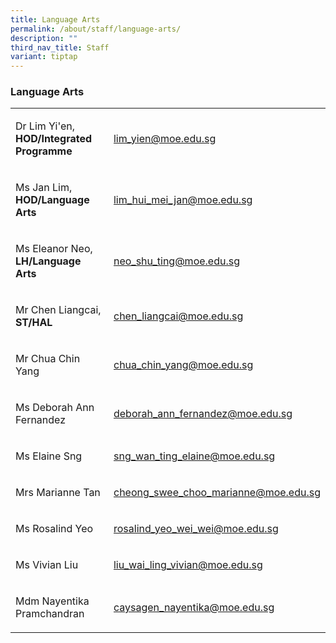```yaml
---
title: Language Arts
permalink: /about/staff/language-arts/
description: ""
third_nav_title: Staff
variant: tiptap
---
```

<h3>Language Arts</h3>
<table>
<tbody>
<tr>
<td rowspan="1" colspan="1">
<p>Dr Lim Yi'en, <strong>HOD/Integrated Programme</strong>
</p>
</td>
<td rowspan="1" colspan="1">
<p><a href="mailto:lim_yien@moe.edu.sg" rel="noopener noreferrer nofollow" target="_blank">lim_yien@moe.edu.sg</a>
</p>
</td>
</tr>
<tr>
<td rowspan="1" colspan="1">
<p>Ms Jan Lim, <strong>HOD/Language Arts</strong>
</p>
</td>
<td rowspan="1" colspan="1">
<p><a href="mailto:lim_hui_mei_jan@moe.edu.sg" rel="noopener noreferrer nofollow" target="_blank">lim_hui_mei_jan@moe.edu.sg</a>
</p>
</td>
</tr>
<tr>
<td rowspan="1" colspan="1">
<p>Ms Eleanor Neo, <strong>LH/Language Arts</strong>
</p>
</td>
<td rowspan="1" colspan="1">
<p><a href="mailto:neo_shu_ting@moe.edu.sg" rel="noopener noreferrer nofollow" target="_blank">neo_shu_ting@moe.edu.sg</a>
</p>
</td>
</tr>
<tr>
<td rowspan="1" colspan="1">
<p>Mr Chen Liangcai, <strong>ST/HAL</strong>
</p>
</td>
<td rowspan="1" colspan="1">
<p><a href="mailto:chen_liangcai@moe.edu.sg" rel="noopener noreferrer nofollow" target="_blank">chen_liangcai@moe.edu.sg</a>
</p>
</td>
</tr>
<tr>
<td rowspan="1" colspan="1">
<p>Mr Chua Chin Yang</p>
</td>
<td rowspan="1" colspan="1">
<p><a href="mailto:chua_chin_yang@moe.edu.sg" rel="noopener noreferrer nofollow" target="_blank">chua_chin_yang@moe.edu.sg</a>
</p>
</td>
</tr>
<tr>
<td rowspan="1" colspan="1">
<p>Ms Deborah Ann Fernandez</p>
</td>
<td rowspan="1" colspan="1">
<p><a href="mailto:deborah_ann_fernandez@moe.edu.sg" rel="noopener noreferrer nofollow" target="_blank">deborah_ann_fernandez@moe.edu.sg</a>
</p>
</td>
</tr>
<tr>
<td rowspan="1" colspan="1">
<p>Ms Elaine Sng</p>
</td>
<td rowspan="1" colspan="1">
<p><a href="mailto:sng_wan_ting_elaine@moe.edu.sg" rel="noopener noreferrer nofollow" target="_blank">sng_wan_ting_elaine@moe.edu.sg</a>
</p>
</td>
</tr>
<tr>
<td rowspan="1" colspan="1">
<p>Mrs Marianne Tan</p>
</td>
<td rowspan="1" colspan="1">
<p><a href="mailto:cheong_swee_choo_marianne@moe.edu.sg" rel="noopener noreferrer nofollow" target="_blank">cheong_swee_choo_marianne@moe.edu.sg</a>
</p>
</td>
</tr>
<tr>
<td rowspan="1" colspan="1">
<p>Ms Rosalind Yeo</p>
</td>
<td rowspan="1" colspan="1">
<p><a href="mailto:rosalind_yeo_wei_wei@moe.edu.sg" rel="noopener noreferrer nofollow" target="_blank">rosalind_yeo_wei_wei@moe.edu.sg</a>
</p>
</td>
</tr>
<tr>
<td rowspan="1" colspan="1">
<p>Ms Vivian Liu</p>
</td>
<td rowspan="1" colspan="1">
<p><a href="mailto:liu_wai_ling_vivian@moe.edu.sg" rel="noopener noreferrer nofollow" target="_blank">liu_wai_ling_vivian@moe.edu.sg</a>
</p>
</td>
</tr>
<tr>
<td rowspan="1" colspan="1">
<p>Mdm Nayentika Pramchandran</p>
</td>
<td rowspan="1" colspan="1">
<p><a href="mailto:caysagen_nayentika@moe.edu.sg" rel="noopener noreferrer nofollow" target="_blank">caysagen_nayentika@moe.edu.sg</a>
</p>
</td>
</tr>
</tbody>
</table>
<p></p>